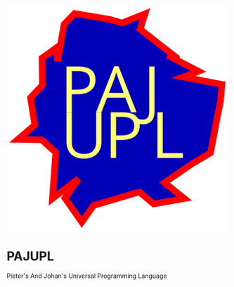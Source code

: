 ![Our logo](https://github.com/SuPeRTRoNeRD/PAJUPL/raw/main/Logo/logo.png "PAJUPL Logo")
# PAJUPL
Pieter's And Johan's Universal Programming Language


